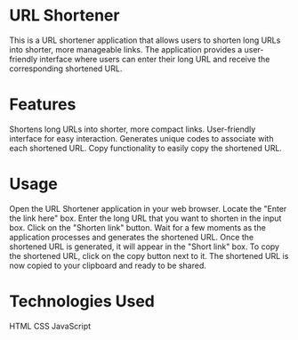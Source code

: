 # URL Shortener

This is a URL shortener application that allows users to shorten long URLs into shorter, more manageable links. The application provides a user-friendly interface where users can enter their long URL and receive the corresponding shortened URL.

# Features

Shortens long URLs into shorter, more compact links.
User-friendly interface for easy interaction.
Generates unique codes to associate with each shortened URL.
Copy functionality to easily copy the shortened URL.

# Usage

Open the URL Shortener application in your web browser.
Locate the "Enter the link here" box.
Enter the long URL that you want to shorten in the input box.
Click on the "Shorten link" button.
Wait for a few moments as the application processes and generates the shortened URL.
Once the shortened URL is generated, it will appear in the "Short link" box.
To copy the shortened URL, click on the copy button next to it. The shortened URL is now copied to your clipboard and ready to be shared.

# Technologies Used

HTML
CSS
JavaScript
